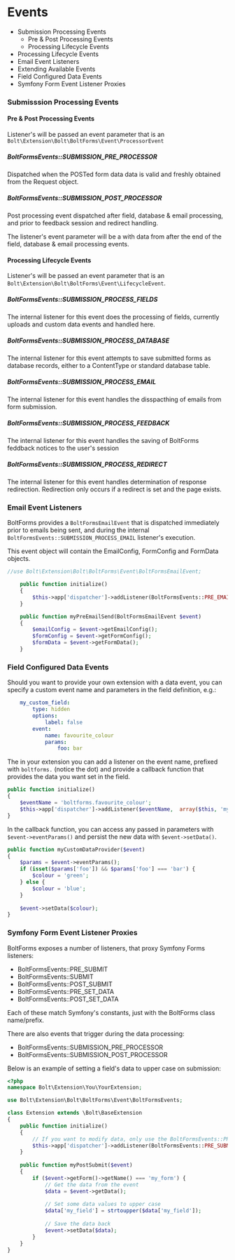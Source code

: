 Events
======

  * Submission Processing Events
    * Pre & Post Processing Events
    * Processing Lifecycle Events
  * Processing Lifecycle Events
  * Email Event Listeners 
  * Extending Available Events
  * Field Configured Data Events
  * Symfony Form Event Listener Proxies

### Submisssion Processing Events

#### Pre & Post Processing Events 

Listener's will be passed an event parameter that is an
`Bolt\Extension\Bolt\BoltForms\Event\ProcessorEvent`


##### BoltFormsEvents::SUBMISSION_PRE_PROCESSOR 

Dispatched when the POSTed form data data is valid and freshly obtained from
the Request object.


##### BoltFormsEvents::SUBMISSION_POST_PROCESSOR

Post processing event dispatched after field, database & email processing, and
prior to feedback session and redirect handling.

The listener's event parameter will be a with data from after the end of the 
field, database & email processing events. 


#### Processing Lifecycle Events

Listener's will be passed an event parameter that is an
`Bolt\Extension\Bolt\BoltForms\Event\LifecycleEvent`.


##### BoltFormsEvents::SUBMISSION_PROCESS_FIELDS

The internal listener for this event does the processing of fields, currently
uploads and custom data events and handled here.


##### BoltFormsEvents::SUBMISSION_PROCESS_DATABASE

The internal listener for this event attempts to save submitted forms as database
records, either to a ContentType or standard database table. 


##### BoltFormsEvents::SUBMISSION_PROCESS_EMAIL

The internal listener for this event handles the disspacthing of emails from 
form submission.  


##### BoltFormsEvents::SUBMISSION_PROCESS_FEEDBACK

The internal listener for this event handles the saving of BoltForms feddback
notices to the user's session


##### BoltFormsEvents::SUBMISSION_PROCESS_REDIRECT

The internal listener for this event handles determination of response
redirection. Redirection only occurs if a redirect is set and the page exists.


### Email Event Listeners

BoltForms provides a `BoltFormsEmailEvent` that is dispatched immediately 
prior to emails being sent, and during the internal 
`BoltFormsEvents::SUBMISSION_PROCESS_EMAIL` listener's execution.

This event object will contain the EmailConfig, FormConfig and FormData objects.

```php
//use Bolt\Extension\Bolt\BoltForms\Event\BoltFormsEmailEvent;

    public function initialize()
    {
        $this->app['dispatcher']->addListener(BoltFormsEvents::PRE_EMAIL_SEND,  array($this, 'myPreEmailSend'));
    }

    public function myPreEmailSend(BoltFormsEmailEvent $event)
    {
        $emailConfig = $event->getEmailConfig();
        $formConfig = $event->getFormConfig();
        $formData = $event->getFormData();
    }
```

### Field Configured Data Events

Should you want to provide your own extension with a data event, you can specify
a custom event name and parameters in the field definition, e.g.:

```yaml
    my_custom_field:
        type: hidden
        options:
            label: false
        event: 
            name: favourite_colour
            params:
                foo: bar 
```

The in your extension you can add a listener on the event name, prefixed with
`boltforms.` (notice the dot) and provide a callback function that provides
the data you want set in the field.

```php
public function initialize()
{
    $eventName = 'boltforms.favourite_colour';
    $this->app['dispatcher']->addListener($eventName,  array($this, 'myCustomDataProvider'));
}
```

In the callback function, you can access any passed in parameters with `$event->eventParams()`
and persist the new data with `$event->setData()`.

```php
public function myCustomDataProvider($event)
{
    $params = $event->eventParams();
    if (isset($params['foo']) && $params['foo'] === 'bar') {
        $colour = 'green';
    } else {
        $colour = 'blue';
    }
    
    $event->setData($colour);
}
```


### Symfony Form Event Listener Proxies

BoltForms exposes a number of listeners, that proxy Symfony Forms listeners:
  * BoltFormsEvents::PRE_SUBMIT
  * BoltFormsEvents::SUBMIT
  * BoltFormsEvents::POST_SUBMIT
  * BoltFormsEvents::PRE_SET_DATA
  * BoltFormsEvents::POST_SET_DATA

Each of these match Symfony's constants, just with the BoltForms class name/prefix.

There are also events that trigger during the data processing:
  * BoltFormsEvents::SUBMISSION_PRE_PROCESSOR
  * BoltFormsEvents::SUBMISSION_POST_PROCESSOR

Below is an example of setting a field's data to upper case on submission:

```php
<?php
namespace Bolt\Extension\You\YourExtension;

use Bolt\Extension\Bolt\BoltForms\Event\BoltFormsEvents;

class Extension extends \Bolt\BaseExtension
{
    public function initialize()
    {
        // If you want to modify data, only use the BoltFormsEvents::PRE_SUBMIT event
        $this->app['dispatcher']->addListener(BoltFormsEvents::PRE_SUBMIT,  array($this, 'myPostSubmit'));
    }
    
    public function myPostSubmit($event)
    {
        if ($event->getForm()->getName() === 'my_form') {
            // Get the data from the event
            $data = $event->getData();
            
            // Set some data values to upper case
            $data['my_field'] = strtoupper($data['my_field']);
            
            // Save the data back
            $event->setData($data);
        }
    }
}
```

